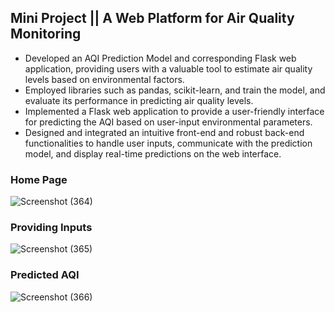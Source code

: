 ## Mini Project || A Web Platform for Air Quality Monitoring             

* Developed an AQI Prediction Model and corresponding Flask web application, providing users with a valuable tool to estimate air quality levels based on environmental factors.
* Employed libraries such as pandas, scikit-learn, and train the model, and evaluate its performance in predicting air quality levels.
* Implemented a Flask web application to provide a user-friendly interface for predicting the AQI based on user-input environmental parameters.
* Designed and integrated an intuitive front-end and robust back-end functionalities to handle user inputs, communicate with the prediction model, and display real-time predictions on the web interface.

### Home Page
![Screenshot (364)](https://github.com/RamK021/Minor_Projects/assets/116617204/e0fe79b7-9440-479f-b8d6-554fc4418889)

### Providing Inputs
![Screenshot (365)](https://github.com/RamK021/Minor_Projects/assets/116617204/4b4cf490-bdd0-4944-9794-a34d9b81190b)

### Predicted AQI
![Screenshot (366)](https://github.com/RamK021/Minor_Projects/assets/116617204/4075e616-46f0-45fc-8665-8caeb5b8b07e)

